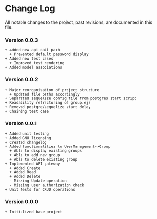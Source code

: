 # Change Log
All notable changes to the project, past revisions, are documented in this file.

### Version 0.0.3
```
+ Added new api call path
  + Prevented default password display
+ Added new test cases
  + Improved test rendering
+ Added model associations
```

### Version 0.0.2
```
+ Major reorganisation of project structure
  + Updated file paths accordingly
+ Separated sequelize config file from postgres start script
+ Readability refractoring of group.ejs
+ Removed postgre/sequelize start delay
+ Chaining test case
```

### Version 0.0.1
```
+ Added unit testing
+ Added GNU licensing
+ Created changelog
+ Added functionalities to UserManagement->Group
  + Able to display existing groups
  + Able to add new group
  + Able to delete existing group
+ Implemented API gateway
  + Added Create
  + Added Read
  + Added Delete
  - Missing Update operation
  - Missing user authorization check
+ Unit tests for CRUD operations
```

### Version 0.0.0
```
+ Initialized base project
```
